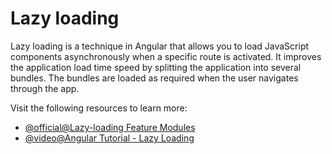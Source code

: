 # Lazy loading

Lazy loading is a technique in Angular that allows you to load JavaScript components asynchronously when a specific route is activated. It improves the application load time speed by splitting the application into several bundles. The bundles are loaded as required when the user navigates through the app.

Visit the following resources to learn more:

- [@official@Lazy-loading Feature Modules](https://angular.dev/guide/ngmodules/lazy-loading)
- [@video@Angular Tutorial - Lazy Loading](https://www.youtube.com/watch?v=JjIQq9lh-Bw)
